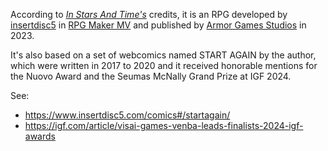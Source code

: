 According to _[In Stars And Time's](../notes/in-stars-and-time.md)_ credits, it is an RPG developed by [insertdisc5](../notes/insertdisc5.md) in [RPG Maker MV](../notes/rpg-maker-mv.md) and published by [Armor Games Studios](../notes/armor-games-studios.md) in 2023.

It's also based on a set of webcomics named START AGAIN by the author, which were written in 2017 to 2020 and it received honorable mentions for the Nuovo Award and the Seumas McNally Grand Prize at IGF 2024.

See:
- https://www.insertdisc5.com/comics#/startagain/
- https://igf.com/article/visai-games-venba-leads-finalists-2024-igf-awards
